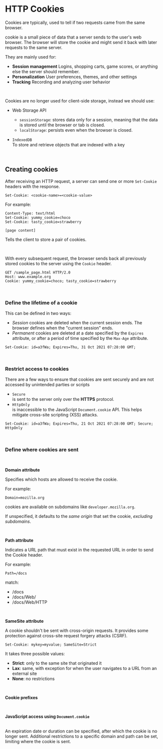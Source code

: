 # HTTP Cookies

Cookies are typically, used to tell if two requests came from the same browser.

cookie is a small piece of data that a server sends to the user's web browser. The browser will store the cookie and might send it back with later requests to the same server. 

They are mainly used for:

- **Session management**
Logins, shopping carts, game scores, or anything else the server should remember.
- **Personalization**
User preferences, themes, and other settings
- **Tracking**
Recording and analyzing user behavior

<br>

Cookies are no longer used for client-side storage, instead we should use:
- Web Storage API
    - `sessionStorage`: stores data only for a session, meaning that the data is stored until the browser or tab is closed.
    - `localStorage`: persists even when the browser is closed.


- `IndexedDB`<br>
    To store and retrieve objects that are indexed with a key

<br>

## Creating cookies

After receiving an HTTP request, a server can send one or more `Set-Cookie` headers with the response.

```
Set-Cookie: <cookie-name>=<cookie-value>
```
For example:

```HTTP/2.0 200 OK
Content-Type: text/html
Set-Cookie: yummy_cookie=choco
Set-Cookie: tasty_cookie=strawberry

[page content]
```
Tells the client to store a pair of cookies.

<br>

With every subsequent request, the browser sends back all previously stored cookies to the server using the `Cookie` header.

```
GET /sample_page.html HTTP/2.0
Host: www.example.org
Cookie: yummy_cookie=choco; tasty_cookie=strawberry
```

<br>

### Define the lifetime of a cookie

This can be defined in two ways:

- *Session* cookies are deleted when the current session ends. The browser defines when the "current session" ends.
- *Permanent* cookies are deleted at a date specified by the `Expires` attribute, or after a period of time specified by the `Max-Age` attribute.

```
Set-Cookie: id=a3fWa; Expires=Thu, 31 Oct 2021 07:28:00 GMT;
```

<br>

### Restrict access to cookies

There are a few ways to ensure that cookies are sent securely and are not accessed by unintended parties or scripts

- `Secure`<br>
    is sent to the server only over the **HTTPS** protocol.
- `HttpOnly`<br>
    is inaccessible to the JavaScript `Document.cookie` API. This helps mitigate cross-site scripting (XSS) attacks.

```
Set-Cookie: id=a3fWa; Expires=Thu, 21 Oct 2021 07:28:00 GMT; Secure; HttpOnly
```

<br>

### Define where cookies are sent

<br>

**Domain attribute**

Specifies which hosts are allowed to receive the cookie.

For example:
```
Domain=mozilla.org
```
cookies are available on subdomains like `developer.mozilla.org`.

If unspecified, it defaults to the *same origin* that set the cookie, *excluding subdomains*.

<br>

**Path attribute**

Indicates a URL path that must exist in the requested URL in order to send the Cookie header.


For example:
```
Path=/docs
```

match:
- /docs
- /docs/Web/
- /docs/Web/HTTP

<br>

**SameSite attribute**

A cookie shouldn't be sent with cross-origin requests. It provides some protection against cross-site request forgery attacks (CSRF).

```
Set-Cookie: mykey=myvalue; SameSite=Strict
```

It takes three possible values:
- **Strict**: only to the same site that originated it
- **Lax**: same, with exception for when the user navigates to a URL from an external site
- **None**: no restrictions

<br>

**Cookie prefixes**

<br>

**JavaScript access using `Document.cookie`**


<br>
An expiration date or duration can be specified, after which the cookie is no longer sent. Additional restrictions to a specific domain and path can be set, limiting where the cookie is sent.